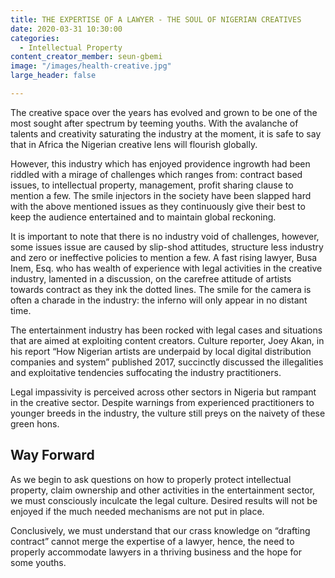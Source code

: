 ```yaml
---
title: THE EXPERTISE OF A LAWYER - THE SOUL OF NIGERIAN CREATIVES
date: 2020-03-31 10:30:00
categories:
  - Intellectual Property
content_creator_member: seun-gbemi
image: "/images/health-creative.jpg"
large_header: false

---
```


The creative space over the years has evolved and grown to be one of the most sought after spectrum by teeming youths. With the avalanche of talents and creativity saturating the industry at the moment, it is safe to say that in Africa the Nigerian creative lens will flourish globally.

However, this industry which has enjoyed providence ingrowth had been riddled with a mirage of challenges which ranges from: contract based issues, to intellectual property, management, profit sharing clause to mention a few. The smile injectors in the society have been slapped hard with the above mentioned issues as they continuously give their best to keep the audience entertained and to maintain global reckoning.

It is important to note that there is no industry void of challenges, however, some issues issue are caused by slip-shod attitudes, structure less industry and zero or ineffective policies to mention a few. A fast rising lawyer, Busa Inem, Esq. who has wealth of experience with legal activities in the creative industry, lamented in a discussion, on the carefree attitude of artists towards contract as they ink the dotted lines. The smile for the camera is often a charade in the industry: the inferno will only appear in no distant time.

The entertainment industry has been rocked with legal cases and situations that are aimed at exploiting content creators. Culture reporter, Joey Akan, in his report “How Nigerian artists are underpaid by local digital distribution companies and system” published 2017, succinctly discussed the illegalities and exploitative tendencies suffocating the industry practitioners.

Legal impassivity is perceived across other sectors in Nigeria but rampant in the creative sector. Despite warnings from experienced practitioners to younger breeds in the industry, the vulture still preys on the naivety of these green hons. 

## **Way Forward**

As we begin to ask questions on how to properly protect intellectual property, claim ownership and other activities in the entertainment sector, we must consciously inculcate the legal culture.  Desired results will not be enjoyed if the much needed mechanisms are not put in place. 

Conclusively, we must understand that our crass knowledge on “drafting contract” cannot merge the expertise of a lawyer, hence, the need to properly accommodate lawyers in a thriving business and the hope for some youths.